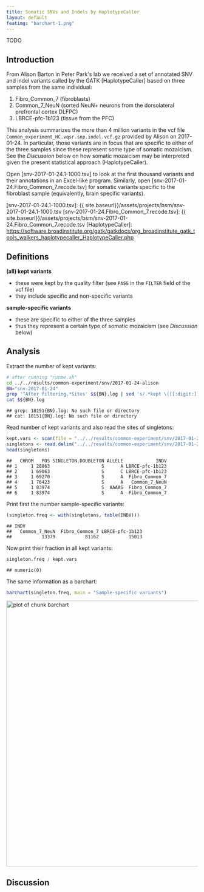 ```yaml
---
title: Somatic SNVs and Indels by HaplotypeCaller
layout: default
featimg: "barchart-1.png"
---
```


TODO

## Introduction

From Alison Barton in Peter Park's lab we received a set of annotated SNV and indel variants called by the GATK [HaplotypeCaller] based on three samples from the same individual:

1. Fibro_Common_7 (fibroblasts)
1. Common_7_NeuN (sorted NeuN+ neurons from the dorsolateral prefrontal cortex DLFPC)
1. LBRCE-pfc-1b123 (tissue from the PFC)

This analysis summarizes the more than 4 million variants in the vcf file `Common_experiment_HC.vqsr.snp.indel.vcf.gz` provided by Alison on 2017-01-24.  In particular, those variants are in focus that are specific to either of the three samples since these represent some type of somatic mozaicism.  See the *Discussion* below on how somatic mozaicism may be interpreted given the present statistical approach (HaplotypeCaller).

Open [snv-2017-01-24.1-1000.tsv] to look at the first thousand variants and their annotations in an Excel-like program.  Similarly, open [snv-2017-01-24.Fibro_Common_7.recode.tsv] for somatic variants specific to the fibroblast sample (equivalently, brain specific variants).


[snv-2017-01-24.1-1000.tsv]: {{ site.baseurl}}/assets/projects/bsm/snv-2017-01-24.1-1000.tsv
[snv-2017-01-24.Fibro_Common_7.recode.tsv]: {{ site.baseurl}}/assets/projects/bsm/snv-2017-01-24.Fibro_Common_7.recode.tsv
[HaplotypeCaller]: https://software.broadinstitute.org/gatk/gatkdocs/org_broadinstitute_gatk_tools_walkers_haplotypecaller_HaplotypeCaller.php


## Definitions

**(all) kept variants**
* these were kept by the quality filter (see `PASS` in the `FILTER` field of the vcf file)
* they include specific and non-specific variants

**sample-specific variants**
* these are specific to either of the three samples
* thus they represent a certain type of somatic mozaicism (see *Discussion* below)

## Analysis

Extract the number of kept variants:


```bash
# after running "runme.sh"
cd ../../results/common-experiment/snv/2017-01-24-alison
BN="snv-2017-01-24"
grep '^After filtering.*Sites' $${BN}.log | sed 's/.*kept \([[:digit:]]\+\) out of.*/\1/' > kept.vars
cat $${BN}.log
```

```
## grep: 18151{BN}.log: No such file or directory
## cat: 18151{BN}.log: No such file or directory
```

Read number of kept variants and also read the sites of singletons:


```r
kept.vars <- scan(file = "../../results/common-experiment/snv/2017-01-24-alison/kept.vars")
singletons <- read.delim("../../results/common-experiment/snv/2017-01-24-alison/snv-2017-01-24.singletons")
head(singletons)
```

```
##   CHROM   POS SINGLETON.DOUBLETON ALLELE            INDV
## 1     1 28863                   S      A LBRCE-pfc-1b123
## 2     1 69063                   S      C LBRCE-pfc-1b123
## 3     1 69270                   S      A  Fibro_Common_7
## 4     1 76423                   S      A   Common_7_NeuN
## 5     1 83974                   S  AAAAG  Fibro_Common_7
## 6     1 83974                   S      A  Fibro_Common_7
```

Print first the number sample-specific variants:


```r
(singleton.freq <- with(singletons, table(INDV)))
```

```
## INDV
##   Common_7_NeuN  Fibro_Common_7 LBRCE-pfc-1b123 
##           13379           81162           15013
```

Now print their fraction in all  kept variants:


```r
singleton.freq / kept.vars
```

```
## numeric(0)
```

The same information as a barchart:


```r
barchart(singleton.freq, main = "Sample-specific variants")
```

<img src="{{ site.baseurl }}/projects/bsm/R/2017-01-30-common-experiment-snv/figure/barchart-1.png" title="plot of chunk barchart" alt="plot of chunk barchart" width="700px" />

## Discussion
<!-- MathJax scripts -->
<script type="text/javascript" src="https://cdn.mathjax.org/mathjax/latest/MathJax.js?config=TeX-AMS-MML_HTMLorMML"></script>
